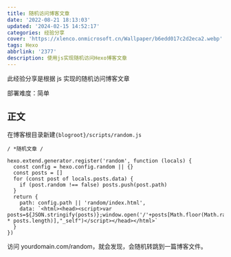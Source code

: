 ```yaml
---
title: 随机访问博客文章
date: '2022-08-21 18:13:03'
updated: '2024-02-15 14:52:17'
categories: 经验分享
cover: 'https://xlenco.onmicrosoft.cn/Wallpaper/b6edd017c2d2eca2.webp'
tags: Hexo
abbrlink: '2377'
description: 使用js实现随机访问Hexo博客文章
---
```



此经验分享是根据 js 实现的随机访问博客文章

部署难度：简单

## 正文

在博客根目录新建`{blogroot}/scripts/random.js`

```
/ *随机文章 /

hexo.extend.generator.register('random', function (locals) {
  const config = hexo.config.random || {}
  const posts = []
  for (const post of locals.posts.data) {
    if (post.random !== false) posts.push(post.path)
  }
  return {
    path: config.path || 'random/index.html',
    data: `<html><head><script>var posts=${JSON.stringify(posts)};window.open('/'+posts[Math.floor(Math.random() * posts.length)],"_self")</script></head></html>`
  }
})
```

访问 yourdomain.com/random，就会发现，会随机转跳到一篇博客文件。
